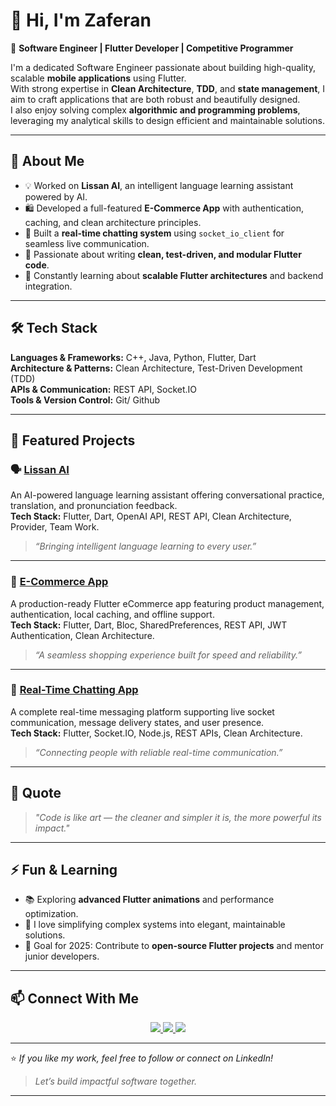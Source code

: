 # 👋 Hi, I'm Zaferan 

🎯 **Software Engineer | Flutter Developer | Competitive Programmer**

I'm a dedicated Software Engineer passionate about building high-quality, scalable **mobile applications** using Flutter.  
With strong expertise in **Clean Architecture**, **TDD**, and **state management**, I aim to craft applications that are both robust and beautifully designed.  
I also enjoy solving complex **algorithmic and programming problems**, leveraging my analytical skills to design efficient and maintainable solutions.

---

## 🧠 About Me

- 💡 Worked on **Lissan AI**, an intelligent language learning assistant powered by AI.  
- 🛍️ Developed a full-featured **E-Commerce App** with authentication, caching, and clean architecture principles.  
- 💬 Built a **real-time chatting system** using `socket_io_client` for seamless live communication.  
- 🧩 Passionate about writing **clean, test-driven, and modular Flutter code**.  
- 🌱 Constantly learning about **scalable Flutter architectures** and backend integration.

---

## 🛠️ Tech Stack

**Languages & Frameworks:** C++, Java, Python, Flutter, Dart  
**Architecture & Patterns:** Clean Architecture, Test-Driven Development (TDD)  
**APIs & Communication:** REST API, Socket.IO  
**Tools & Version Control:** Git/ Github 

---


## 🚀 Featured Projects

### 🗣️ [Lissan AI](https://github.com/yaftes/lissan-ai-mobile)
An AI-powered language learning assistant offering conversational practice, translation, and pronunciation feedback.  
**Tech Stack:** Flutter, Dart, OpenAI API, REST API, Clean Architecture, Provider, Team Work.  
> _“Bringing intelligent language learning to every user.”_

---

### 🛒 [E-Commerce App](https://github.com/Zaf-Mif/2025-project-phase-mobile-tasks/tree/main/ecommerce_app)
A production-ready Flutter eCommerce app featuring product management, authentication, local caching, and offline support.  
**Tech Stack:** Flutter, Dart, Bloc, SharedPreferences, REST API, JWT Authentication, Clean Architecture.  
> _“A seamless shopping experience built for speed and reliability.”_

---

### 💬 [Real-Time Chatting App](https://github.com/Zaf-Mif/2025-A2SV-G6-mobile-assessment/tree/main/chat_app)
A complete real-time messaging platform supporting live socket communication, message delivery states, and user presence.  
**Tech Stack:** Flutter, Socket.IO, Node.js, REST APIs, Clean Architecture.  
> _“Connecting people with reliable real-time communication.”_

---
<!-- 
## 📊 GitHub Stats

<p align="center">
  <img src="https://github-readme-stats.vercel.app/api?username=zaf-mif&show_icons=true&theme=tokyonight&hide_border=true" height="165"/>
  <img src="https://streak-stats.demolab.com/?user=zaf-mif&theme=tokyonight&hide_border=true" height="165"/>
</p>

---


## 📊 GitHub Stats

> _“Code. Create. Conquer.”_

<p align="center">
  <!-- GitHub Stats Card -->
  <!--
  <img 
    src="https://github-readme-stats.vercel.app/api?username=Zaf-Mif&show_icons=true&count_private=true&title_color=FF6EC7&icon_color=00FFFF&text_color=EDEDED&bg_color=0D1117&hide_border=true&border_radius=15" 
    height="165"
  />
  
  <!-- Most Used Languages Card -->
  <!--
  <img 
    src="https://github-readme-stats.vercel.app/api/top-langs/?username=Zaf-Mif&layout=compact&title_color=FF6EC7&text_color=EDEDED&bg_color=0D1117&hide_border=true&border_radius=15" 
    height="165"
  />
</p>

<p align="center">
  <!-- Contribution Streak -->
  <!--
  <img 
    src="https://github-readme-streak-stats.herokuapp.com/?user=Zaf-Mif&theme=highcontrast&hide_border=true&ring=00FFFF&fire=FF6EC7&currStreakLabel=FF6EC7&background=0D1117&border_radius=15" 
    height="165"
  />
</p>

<p align="center">
  <!-- Trophy Showcase -->
  <!--
  <img 
    src="https://github-profile-trophy.vercel.app/?username=Zaf-Mif&theme=darkhub&margin-w=10&margin-h=10&no-frame=true&row=1&column=6" 
  />
</p>

---
-->
## 💬 Quote

> *"Code is like art — the cleaner and simpler it is, the more powerful its impact."*  

---

## ⚡ Fun & Learning

- 📚 Exploring **advanced Flutter animations** and performance optimization.  
- 💭 I love simplifying complex systems into elegant, maintainable solutions.  
- 🎯 Goal for 2025: Contribute to **open-source Flutter projects** and mentor junior developers.  

---

## 📫 Connect With Me

<p align="center">
  <a href="https://linkedin.com/in/zaferan-miftah-0674552b1" target="_blank">
    <img src="https://img.shields.io/badge/LinkedIn-Zaferan%20Miftah-blue?style=for-the-badge&logo=linkedin&logoColor=white"/>
  </a>
  <a href="https://www.buymeacoffee.com/zaferanmiftah" target="_blank">
    <img src="https://img.shields.io/badge/Buy%20Me%20a%20Coffee-Support-yellow?style=for-the-badge&logo=buy-me-a-coffee&logoColor=black"/>
  </a>
  <a href="https://www.upwork.com/freelancers/~0134a361eb5de8281f?mp_source=share" target="_blank">
    <img src="https://img.shields.io/badge/Upwork-Zaferan%20Miftah-1DBF73?style=for-the-badge&logo=upwork&logoColor=white"/>
  </a>
</p>




---

⭐️ *If you like my work, feel free to follow or connect on LinkedIn!*  
> _Let’s build impactful software together._

---
